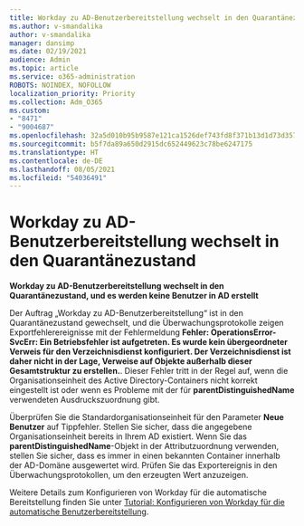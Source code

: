 ```yaml
---
title: Workday zu AD-Benutzerbereitstellung wechselt in den Quarantänezustand
ms.author: v-smandalika
author: v-smandalika
manager: dansimp
ms.date: 02/19/2021
audience: Admin
ms.topic: article
ms.service: o365-administration
ROBOTS: NOINDEX, NOFOLLOW
localization_priority: Priority
ms.collection: Adm_O365
ms.custom:
- "8471"
- "9004687"
ms.openlocfilehash: 32a5d010b95b9587e121ca1526def743fd8f371b13d1d73d3578c692839edf19
ms.sourcegitcommit: b5f7da89a650d2915dc652449623c78be6247175
ms.translationtype: HT
ms.contentlocale: de-DE
ms.lasthandoff: 08/05/2021
ms.locfileid: "54036491"
---
```

# <a name="workday-to-ad-user-provisioning-goes-into-quarantine-state"></a>Workday zu AD-Benutzerbereitstellung wechselt in den Quarantänezustand

**Workday zu AD-Benutzerbereitstellung wechselt in den Quarantänezustand, und es werden keine Benutzer in AD erstellt**

Der Auftrag „Workday zu AD-Benutzerbereitstellung“ ist in den Quarantänezustand gewechselt, und die Überwachungsprotokolle zeigen Exportfehlerereignisse mit der Fehlermeldung **Fehler: OperationsError-SvcErr: Ein Betriebsfehler ist aufgetreten. Es wurde kein übergeordneter Verweis für den Verzeichnisdienst konfiguriert. Der Verzeichnisdienst ist daher nicht in der Lage, Verweise auf Objekte außerhalb dieser Gesamtstruktur zu erstellen.**. Dieser Fehler tritt in der Regel auf, wenn die Organisationseinheit des Active Directory-Containers nicht korrekt eingestellt ist oder wenn es Probleme mit der für **parentDistinguishedName** verwendeten Ausdruckszuordnung gibt.

Überprüfen Sie die Standardorganisationseinheit für den Parameter **Neue Benutzer** auf Tippfehler. Stellen Sie sicher, dass die angegebene Organisationseinheit bereits in Ihrem AD existiert. Wenn Sie das **parentDistinguishedName**-Objekt in der Attributzuordnung verwenden, stellen Sie sicher, dass es immer in einen bekannten Container innerhalb der AD-Domäne ausgewertet wird. Prüfen Sie das Exportereignis in den Überwachungsprotokollen, um den erzeugten Wert anzuzeigen.

Weitere Details zum Konfigurieren von Workday für die automatische Bereitstellung finden Sie unter [Tutorial: Konfigurieren von Workday für die automatische Benutzerbereitstellung](https://docs.microsoft.com/azure/active-directory/saas-apps/workday-inbound-tutorial).

